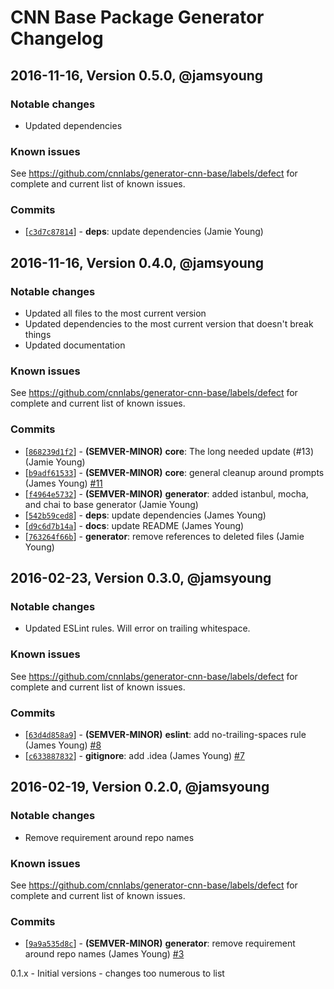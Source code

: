 # CNN Base Package Generator Changelog


## 2016-11-16, Version 0.5.0, @jamsyoung

### Notable changes

- Updated dependencies


### Known issues

See https://github.com/cnnlabs/generator-cnn-base/labels/defect for complete and
current list of known issues.


### Commits

* [[`c3d7c87814`](https://github.com/cnnlabs/generator-cnn-base/commit/c3d7c87814)] - **deps**: update dependencies (Jamie Young) 





## 2016-11-16, Version 0.4.0, @jamsyoung

### Notable changes

- Updated all files to the most current version
- Updated dependencies to the most current version that doesn't break things
- Updated documentation


### Known issues

See https://github.com/cnnlabs/generator-cnn-base/labels/defect for complete and
current list of known issues.


### Commits

* [[`868239d1f2`](https://github.com/cnnlabs/generator-cnn-base/commit/868239d1f2)] - **(SEMVER-MINOR)** **core**: The long needed update (#13) (Jamie Young) 
* [[`b9adf61533`](https://github.com/cnnlabs/generator-cnn-base/commit/b9adf61533)] - **(SEMVER-MINOR)** **core**: general cleanup around prompts (James Young) [#11](https://github.com/cnnlabs/generator-cnn-base/pull/11)
* [[`f4964e5732`](https://github.com/cnnlabs/generator-cnn-base/commit/f4964e5732)] - **(SEMVER-MINOR)** **generator**: added istanbul, mocha, and chai to base generator (Jamie Young) 
* [[`542b59ced8`](https://github.com/cnnlabs/generator-cnn-base/commit/542b59ced8)] - **deps**: update dependencies (James Young) 
* [[`d9c6d7b14a`](https://github.com/cnnlabs/generator-cnn-base/commit/d9c6d7b14a)] - **docs**: update README (James Young) 
* [[`763264f66b`](https://github.com/cnnlabs/generator-cnn-base/commit/763264f66b)] - **generator**: remove references to deleted files (Jamie Young) 




## 2016-02-23, Version 0.3.0, @jamsyoung

### Notable changes

- Updated ESLint rules.  Will error on trailing whitespace.


### Known issues

See https://github.com/cnnlabs/generator-cnn-base/labels/defect for complete and
current list of known issues.


### Commits

* [[`63d4d858a9`](https://github.com/cnnlabs/generator-cnn-base/commit/63d4d858a9)] - **(SEMVER-MINOR)** **eslint**: add no-trailing-spaces rule (James Young) [#8](https://github.com/cnnlabs/generator-cnn-base/pull/8)
* [[`c633887832`](https://github.com/cnnlabs/generator-cnn-base/commit/c633887832)] - **gitignore**: add .idea (James Young) [#7](https://github.com/cnnlabs/generator-cnn-base/pull/7)




## 2016-02-19, Version 0.2.0, @jamsyoung

### Notable changes

- Remove requirement around repo names


### Known issues

See https://github.com/cnnlabs/generator-cnn-base/labels/defect for complete and
current list of known issues.


### Commits

* [[`9a9a535d8c`](https://github.com/cnnlabs/generator-cnn-base/commit/9a9a535d8c)] - **(SEMVER-MINOR)** **generator**: remove requirement around repo names (James Young) [#3](https://github.com/cnnlabs/generator-cnn-base/pull/3)






0.1.x - Initial versions - changes too numerous to list
